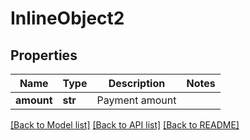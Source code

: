 # InlineObject2

## Properties
Name | Type | Description | Notes
------------ | ------------- | ------------- | -------------
**amount** | **str** | Payment amount | 

[[Back to Model list]](../README.md#documentation-for-models) [[Back to API list]](../README.md#documentation-for-api-endpoints) [[Back to README]](../README.md)


